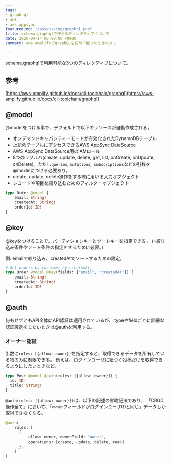 ```yaml
---
tags:
- graph ql
- aws
- aws appsync
featuredimg: "/assets/img/graphql.png"
title: schema.graphqlで使えるディレクティブについて
date: 2020-04-14 00:00:00 +0900
summary: aws amplifyでgraphQLを初めて触ったときのメモ

---
```

schema.graphqlで利用可能な3つのディレクティブについて。
## 参考
[https://aws-amplify.github.io/docs/cli-toolchain/graphql](https://aws-amplify.github.io/docs/cli-toolchain/graphql)

## @model
@modelをつける事で、デフォルトで以下のリソースが自動作成される。

- オンデマンドキャパシティーモードが有効化されたDynamoDBテーブル
- 上記のテーブルにアクセスできるAWS AppSync DataSource
- AWS AppSync DataSource用のIAMロール
- 8つのリゾルバ(create, update, delete, get, list, onCreate, onUpdate, onDelete)。ただし`queries`, `mutations`,` subscriptions`などの引数を@modelにつける必要あり。
- create, update, delete操作をする際に用いる入力オブジェクト
- レコードや項目を絞り込むためのフィルターオブジェクト

```graphql
type Order @model {
    email: String!
    createdAt: String!
    orderId: ID!
}
```

## @key
@keyをつけることで、パーティションキーとソートキーを指定できる。
(=絞り込み条件やソート条件の指定をするために必要。)

例: emailで絞り込み、createdAtでソートするための設定。
```graphql
# Get orders by customer by createdAt.
type Order @model @key(fields: ["email", "createdAt"]) {
    email: String!
    createdAt: String!
    orderId: ID!
}
```

## @auth
何もせずともAPI全体にAPI認証は適用されているが、
typeやfieldごとに詳細な認証設定をしたいときは@authを利用する。

### オーナー認証
引数に`rules: [{allow: owner}]`を指定すると、取得できるデータを所有している物のみに制限できる。
例えば、ログインユーザに紐づく投稿だけを取得できるようにしたいときなど。

``` graphql
type Post @model @auth(rules: [{allow: owner}]) {
  id: ID!
  title: String!
}
```
`@auth(rules: [{allow: owner}])`は、以下の記述の省略記法であり、
「CRUD操作全て」において、「`owner`フィールドがログインユーザIDと同じ」データしか取得できなくなる。
``` graphql
@auth(
    rules: [
      {
	      allow: owner, ownerField: "owner", 
	      operations: [create, update, delete, read]
      },
    ]
)
```
